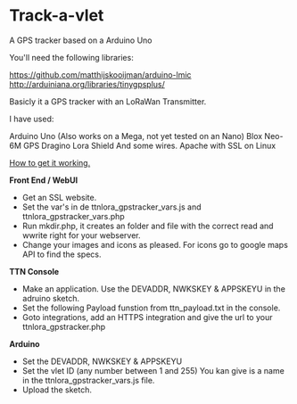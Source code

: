 # Track-a-vlet
A GPS tracker based on a Arduino Uno

You'll need the following libraries:

https://github.com/matthijskooijman/arduino-lmic
http://arduiniana.org/libraries/tinygpsplus/

Basicly it a GPS tracker with an LoRaWan Transmitter.

I have used:

Arduino Uno (Also works on a Mega, not yet tested on an Nano)
Blox Neo-6M GPS
Dragino Lora Shield
And some wires.
Apache with SSL on Linux

<u>How to get it working.</u>

<b>Front End / WebUI</b>
<ul>
<li>Get an SSL website.</li>
<li>Set the var's in de ttnlora_gpstracker_vars.js and ttnlora_gpstracker_vars.php</li>
<li>Run mkdir.php, it creates an folder and file with the correct read and wwrite right for your webserver.</li>
<li>Change your images and icons as pleased. For icons go to google maps API to find the specs.</li>
</ul>
<b>TTN Console</b>
<ul>
<li>Make an application. Use the DEVADDR, NWKSKEY & APPSKEYU in the adruino sketch.</li>
<li>Set the following Payload funstion from ttn_payload.txt in the console.</li>
<li>Goto integrations, add an HTTPS integration and give the url to your ttnlora_gpstracker.php</li>
</ul>
<b>Arduino</b>
<ul>
<li>Set the DEVADDR, NWKSKEY & APPSKEYU</li>
<li>Set the vlet ID (any number between 1 and 255) You kan give is a name in the ttnlora_gpstracker_vars.js file.</li>
<li>Upload the sketch.</li>
</ul>

